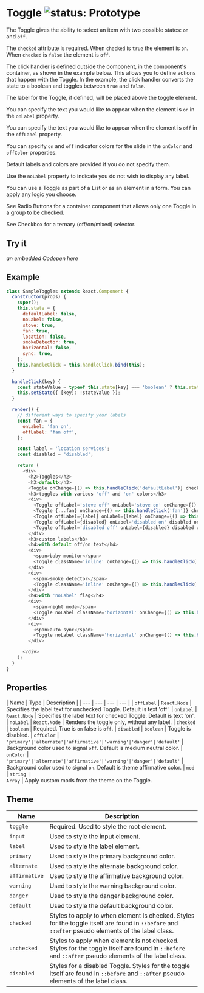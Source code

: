 # Toggle ![status: Prototype](https://img.shields.io/badge/status-prototype-orange.svg)

The Toggle gives the ability to select an item with two possible states: `on` and `off`.

The `checked` attribute is required. When `checked` is `true` the element is `on`. When `checked` is `false` the element is `off`.

The click handler is defined outside the component, in the component's container, as shown in the example below. This allows you to define actions that happen with the Toggle. In the example, the click handler converts the state to a boolean and toggles between `true` and `false`.

The label for the Toggle, if defined, will be placed above the toggle element.

You can specify the text you would like to appear when the element is `on` in the `onLabel` property.

You can specify the text you would like to appear when the element is `off` in the `offLabel` property.

You can specify `on` and `off` indicator colors for the slide in the `onColor` and `offColor` properties.

Default labels and colors are provided if you do not specify them.

Use the `noLabel` property to indicate you do not wish to display any label.

You can use a Toggle as part of a List or as an element in a form. You can apply any logic you choose.

See Radio Buttons for a container component that allows only one Toggle in a group to be checked.

See Checkbox for a ternary (off/on/mixed) selector.

## Try it
_an embedded Codepen here_

## Example

```javascript
class SampleToggles extends React.Component {
  constructor(props) {
    super();
    this.state = {
      defaultLabel: false,
      noLabel: false,
      stove: true,
      fan: true,
      location: false,
      smokeDetector: true,
      horizontal: false,
      sync: true,
    };
    this.handleClick = this.handleClick.bind(this);
  }

  handleClick(key) {
    const stateValue = typeof this.state[key] === 'boolean' ? this.state[key] : false;
    this.setState({ [key]: !stateValue });
  }

  render() {
    // different ways to specify your labels
    const fan = {
      onLabel: 'fan on',
      offLabel: 'fan off',
    };

    const label = 'location services';
    const disabled = 'disabled';

    return (
      <div>
        <h2>Toggles</h2>
        <h3>default</h3>
        <Toggle onChange={() => this.handleClick('defaultLabel')} checked={this.state.defaultLabel}  />
        <h3>toggles with various 'off' and 'on' colors</h3>
        <div>
          <Toggle offLabel='stove off' onLabel='stove on' onChange={() => this.handleClick('stove')} checked={this.state.stove} offColor='primary' onColor='danger' />
          <Toggle {...fan} onChange={() => this.handleClick('fan')} checked={this.state.fan} offColor='danger' onColor='affirmative' />
          <Toggle offLabel={label} onLabel={label} onChange={() => this.handleClick('location')} checked={this.state.location} offColor='alternate' onColor='warning' />
          <Toggle offLabel={disabled} onLabel='disabled on' disabled onChange={() => this.handleClick('disabled')} checked={true} offColor='alternate' onColor='warning' />
          <Toggle offLabel='disabled off' onLabel={disabled} disabled onChange={() => this.handleClick('disabled')} checked={false} offColor='primary' onColor='danger' />
        </div>
        <h3>custom labels</h3>
        <h4>with default off/on text</h4>
        <div>
          <span>baby monitor</span>
          <Toggle className='inline' onChange={() => this.handleClick('noLabel')} checked={this.state.noLabel}  />
        </div>
        <div>
          <span>smoke detector</span>
          <Toggle className='inline' onChange={() => this.handleClick('smokeDetector')} checked={this.state.smokeDetector}  />
        </div>
        <h4>with 'noLabel' flag</h4>
        <div>
          <span>night mode</span>
          <Toggle noLabel className='horizontal' onChange={() => this.handleClick('horizontal')} checked={this.state.horizontal}  />
        </div>
        <div>
          <span>auto sync</span>
          <Toggle noLabel className='horizontal' onChange={() => this.handleClick('sync')} checked={this.state.sync}  />
        </div>

      </div>
    );
  }
}
```
## Properties

| Name | Type | Description |
| --- | --- | --- | --- |
| `offLabel` | `React.Node` | Specifies the label text for unchecked Toggle. Default is text 'off'.
| `onLabel` | `React.Node` | Specifies the label text for checked Toggle. Default is text 'on'.
| `noLabel` | `React.Node` | Renders the toggle only, without any label.
| `checked` | `boolean` | Required. True is `on` false is `off`.
| `disabled` | `boolean` | Toggle is disabled.
| `offColor` | <code>'primary'&#124;'alternate'&#124;'affirmative'&#124;'warning'&#124;'danger'&#124;'default'</code> | Background color used to signal `off`. Default is medium neutral color.
| `onColor` | <code>'primary'&#124;'alternate'&#124;'affirmative'&#124;'warning'&#124;'danger'&#124;'default'</code> | Background color used to signal `on`. Default is theme affirmative color.
| `mod` | <code>string &#124; Array<string></code> | Apply custom mods from the theme on the Toggle.

## Theme

| Name | Description |
| ---  | ----------- |
| `toggle` | Required. Used to style the root element. |
| `input` | Used to style the input element. |
| `label` | Used to style the label element. |
| `primary` | Used to style the primary background color. |
| `alternate` | Used to style the alternate background color. |
| `affirmative` | Used to style the affirmative background color. |
| `warning` | Used to style the warning background color. |
| `danger` | Used to style the danger background color. |
| `default` | Used to style the default background color. |
| `checked` | Styles to apply to when element is checked. Styles for the toggle itself are found in `::before` and `::after` pseudo elements of the label class. |
| `unchecked` | Styles to apply when element is not checked. Styles for the toggle itself are found in `::before` and `::after` pseudo elements of the label class. |
| `disabled` | Styles for a disabled Toggle. Styles for the toggle itself are found in `::before` and `::after` pseudo elements of the label class. |
